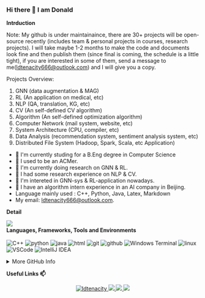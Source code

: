 


### Hi there 👋 I am Donald

**Intrduction**

Note: My github is under maintainaince, there are 30+ projects will be open-source recently (includes team & personal projects in courses, research projects).
I will take maybe 1-2 months to make the code and documents look fine and then publish them (since final is coming, the schedule is a little tight), if you are interested in some of them, send a message to me(ldtenacity666@outlook.com) and I will give you a copy.

Projects Overview:
1. GNN (data augmentation & MAG)
2. RL (An application on medical, etc)
3. NLP (QA, translation, KG, etc)
4. CV (An self-defined CV algorithm)
5. Algorithm (An self-defined optimization algorithm)
6. Computer Network (mail system, website, etc)
7. System Architecture (CPU, compiler, etc)
8. Data Analysis (recommendation system, sentiment analysis system, etc)
9. Distributed File System (Hadoop, Spark, Scala, etc Application)

<!-- - I'm currently working. -->
- 🌱 I'm currently studing for a B.Eng degree in Computer Science
- 🌱 I used to be an ACMer.
- 🌱 I'm currently doing research on GNN & RL.
- 🌱 I had some research experience on NLP & CV.
- 🌱 I'm intereted in GNN-sys & RL-application nowadays.
- 🌱 I have an algorithm intern experience in an AI company in Beijing.
- Language mainly used : C++, Python, Java, Latex, Markdown
- My email: ldtenacity666@outlook.com.
<!-- - I'm currently learning MetaUniverise. -->
<!-- - 👯 I’m looking to collaborate on ...
- 🤔 I’m looking for help with ...
- 💬 Ask me about ... -->
<!-- - 😄 Pronouns: ...
- ⚡ Fun fact: ... -->

**Detail**

<!--![Anurag's GitHub stats](https://github-readme-stats.vercel.app/api?username=ldtenacity)-->

<!--[Top Langs](https://github-readme-stats.vercel.app/api/top-langs/?username=ldtenacity)-->

<img align="left" src="https://github-readme-stats.vercel.app/api?username=ldtenacity&bg_color=22272E&text_color=CDD9E5&count_private=true&show_icons=true&hide_border=true&include_all_commits=true" /> 


<!--img src="https://github-readme-stats.vercel.app/api/top-langs/?username=ldtenacity&layout=compact&bg_color=22272E&text_color=CDD9E5&langs_count=10&hide_border=true" width="330px"-->

<!-- &hide=javascript,html -->

<p>
</br><strong>Languages, Frameworks, Tools and Environments</strong></br></br>
<img alt="C++" src="https://img.shields.io/badge/-C++-525288?style=flat-square&logo=c%2B%2B&logoColor=white" />
<img alt="python" src="https://img.shields.io/badge/-Python-74787a?style=flat-square&logo=python&logoColor=white" />
<img alt="java" src="https://img.shields.io/badge/-java-2e317c?style=flat-square&logo=java&logoColor=white" />
<img alt="html" src="https://img.shields.io/badge/-html-d2d97a?style=flat-square&logo=html5&logoColor=white" />

<img alt="git" src="https://img.shields.io/badge/-Git-5c2223?style=flat-square&logo=git&logoColor=white" />
<img alt="github" src="https://img.shields.io/badge/-GitHub-d13c74?style=flat-square&logo=github&logoColor=white" />
<img alt="Windows Terminal" src="https://img.shields.io/badge/-Terminal-36292f?style=flat-square&logo=Windows Terminal&logoColor=white" />

<img alt="linux" src="https://img.shields.io/badge/-Linux-8076a3?style=flat-square&logo=linux&logoColor=white" />
<img alt="VSCode" src="https://img.shields.io/badge/-VSCode-007ACC?style=flat-square&logo=Visual Studio Code&logoColor=white" />
<img alt="IntelliJ IDEA" src="https://img.shields.io/badge/-IntelliJ IDEA-b7ae8f?style=flat-square&logo=IntelliJ IDEA&logoColor=white" />

</p>

<details><summary>More GitHub Info</summary>
<img src="https://metrics.lecoq.io/ldtenacity?template=classic&base.header=0&base.metadata=0&config.timezone=Asia%2FShanghai"/>
</br>
<img src="https://activity-graph.herokuapp.com/graph?username=ldtenacity&theme=green&hide_title=false"/>
</details>



<strong>Useful Links 📫</strong>
<!-- [My Blog](https://ldtenacity.github.io) -->

<p align="center">
<a href="https://github.com/ldtenacity">
<img src="https://komarev.com/ghpvc/?username=ldtenacityl&style=flat-square" alt="ldtenacity" />
</a>
<a href="https://github.com/ldtenacity">
 <img src="https://badges.pufler.dev/years/ldtenacity?style=flat-square&color=blue&logo=github">
</a>
<a href="https://github.com/ldtenacity">
 <img src="https://badges.pufler.dev/repos/ldtenacity?style=flat-square&color=blue&logo=github">
</a>
 <a href="mailto:ldtenacity666l@outlook.com">
 <img src="https://img.shields.io/badge/-ldtenacity666@outlook.com-c14438?style=flat-square&logo=Gmail&logoColor=white&link=mailto:ldtenacity666@outlook.com">
</a>
</p>
